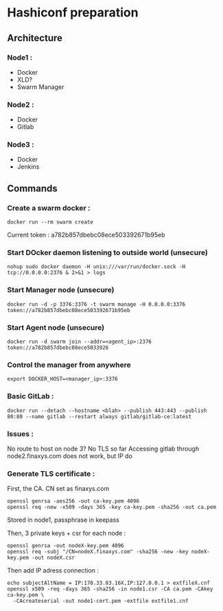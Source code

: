 # Hashiconf preparation

## Architecture

### Node1 :
* Docker
* XLD?
* Swarm Manager

### Node2 :
* Docker
* Gitlab

### Node3 :
* Docker
* Jenkins

## Commands


### Create a swarm docker :
```
docker run --rm swarm create
```

Current token : a782b857dbebc08ece503392671b95eb

### Start DOcker daemon listening to outside world (unsecure)

```
nohup sudo docker daemon -H unix:///var/run/docker.sock -H tcp://0.0.0.0:2376 & 2>&1 > logs
```


### Start Manager node (unsecure)

```
docker run -d -p 3376:3376 -t swarm manage -H 0.0.0.0:3376 token://a782b857dbebc08ece503392671b95eb
```

### Start Agent node (unsecure)

```
docker run -d swarm join --addr=<agent_ip>:2376 token://a782b857dbebc08ece5033926
```

### Control the manager from anywhere

```
export DOCKER_HOST=<manager_ip>:3376
```

### Basic GitLab :

```
docker run --detach --hostname <blah> --publish 443:443 --publish 80:80 --name gitlab --restart always gitlab/gitlab-ce:latest
```

### Issues :


No route to host on node 3?
No TLS so far
Accessing gitlab through node2.finaxys.com does not work, but IP do

### Generate TLS certificate :

First, the CA. CN set as finaxys.com

```
openssl genrsa -aes256 -out ca-key.pem 4096
openssl req -new -x509 -days 365 -key ca-key.pem -sha256 -out ca.pem
```

Stored in node1, passphrase in keepass

Then, 3 private keys + csr for each node :
```
openssl genrsa -out nodeX-key.pem 4096
openssl req -subj "/CN=nodeX.finaxys.com" -sha256 -new -key nodeX-key.pem -out nodeX.csr
```

Then add IP adress connection :
```
echo subjectAltName = IP:178.33.83.16X,IP:127.0.0.1 > extfileX.cnf
openssl x509 -req -days 365 -sha256 -in node1.csr -CA ca.pem -CAkey ca-key.pem \
  -CAcreateserial -out node1-cert.pem -extfile extfile1.cnf
```


